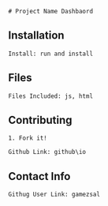 
    # Project Name Dashbaord

  ## Installation

    Install: run and install

  ## Files

    Files Included: js, html

  ## Contributing

    1. Fork it!

    Github Link: github\io

  ## Contact Info

    Githug User Link: gamezsal
